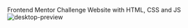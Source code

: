 Frontend Mentor Challenge Website with HTML, CSS and JS
![desktop-preview](https://user-images.githubusercontent.com/29488077/223023993-67c7c912-bb0d-4072-9237-543e5d68c5c5.jpg)
